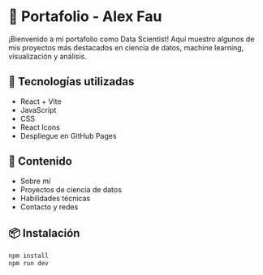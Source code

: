 # 💼 Portafolio - Alex Fau

¡Bienvenido a mi portafolio como Data Scientist! Aquí muestro algunos de mis proyectos más destacados en ciencia de datos, machine learning, visualización y análisis.

## 🚀 Tecnologías utilizadas

- React + Vite
- JavaScript
- CSS 
- React Icons
- Despliegue en GitHub Pages 

## 🧠 Contenido

- Sobre mí
- Proyectos de ciencia de datos
- Habilidades técnicas
- Contacto y redes

## 📦 Instalación

```bash
npm install
npm run dev
